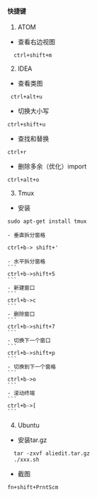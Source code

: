 #### 快捷键

1. ATOM
 - 查看右边视图
```
  ctrl+shift+m
```
2. IDEA
 - 查看类图
 ```
  ctrl+alt+u
 ```
 - 切换大小写
 ```
 ctrl+shift+u
 ```
 - 查找和替换
 ```
 ctrl+r
 ```
 - 删除多余（优化）import
 ```
 ctrl+alt+o
 ```
3. Tmux
 - 安装
 ```
sudo apt-get install tmux
 ```
    - 垂直拆分窗格   
 ```
 ctrl+b-> shift+'
 ```
    - 水平拆分窗格
    ```
    ctrl+b->shift+5
    ```
    - 新建窗口
    ```
    ctrl+b->c
    ```
    - 删除窗口
    ```
    ctrl+b->shift+7
    ```
    - 切换下一个窗口
    ```
    ctrl+b->shift+p    
    ```
    - 切换到下一个窗格
    ```
    ctrl+b->o
    ```
    - 滚动终端
    ```
    ctrl+b->[
    ```
  4. Ubuntu
  - 安装tar.gz
  ```
    tar -zxvf aliedit.tar.gz
    ./xxx.sh
  ```
  - 截图
  ```
  fn+shift+PrntScm
  ```
